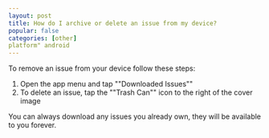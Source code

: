 ```yaml
---
layout: post
title: How do I archive or delete an issue from my device?
popular: false
categories: [other]
platform" android
---
```

To remove an issue from your device follow these steps:

1. Open the app menu and tap ""Downloaded Issues""
2. To delete an issue, tap the ""Trash Can"" icon to the right of the cover image

You can always download any issues you already own, they will be available to you forever.
